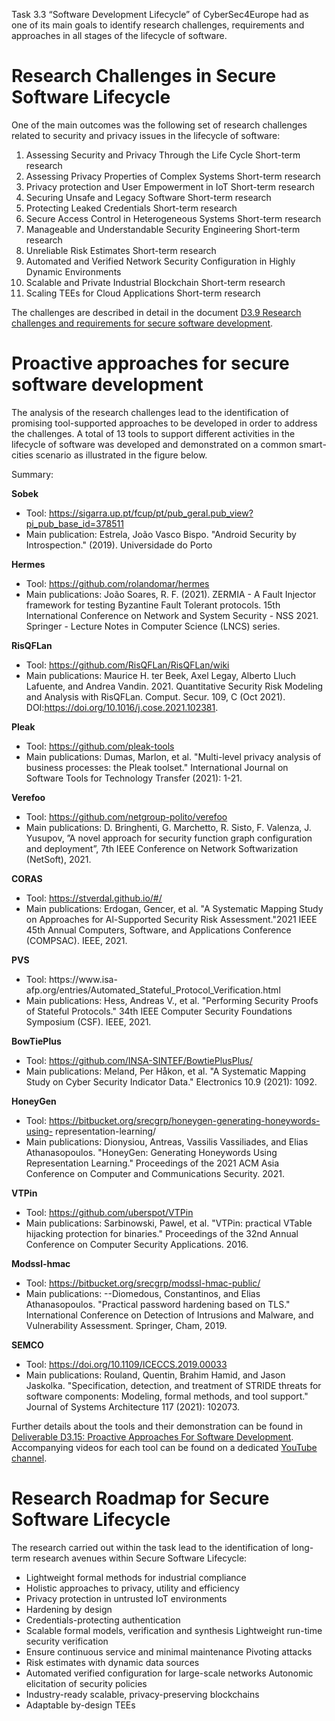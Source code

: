 Task 3.3 “Software Development Lifecycle” of CyberSec4Europe had as one of its main goals to identify research challenges, requirements and approaches in all stages of the lifecycle of software. 

# Research Challenges in Secure Software Lifecycle

One of the main outcomes was the following set of research challenges related to security and privacy issues in the lifecycle of software:

1. Assessing Security and Privacy Through the Life Cycle Short-term research
2. Assessing Privacy Properties of Complex Systems Short-term research
3. Privacy protection and User Empowerment in IoT Short-term research
4. Securing Unsafe and Legacy Software Short-term research
5. Protecting Leaked Credentials Short-term research
6. Secure Access Control in Heterogeneous Systems Short-term research
7. Manageable and Understandable Security Engineering Short-term research
8. Unreliable Risk Estimates Short-term research
9. Automated and Verified Network Security Configuration in Highly Dynamic Environments
10. Scalable and Private Industrial Blockchain Short-term research
11. Scaling TEEs for Cloud Applications Short-term research

The challenges are described in detail in the document [D3.9 Research challenges and requirements for secure software development](https://cybersec4europe.eu/wp-content/uploads/2020/09/CS4E-D3.9-Research-challenges-and-requirements-for-secure-software-development-v1.1-Submitted.pdf).

# Proactive approaches for secure software development

The analysis of the research challenges lead to the identification of promising tool-supported approaches to be developed in order to address the challenges. A total of 13 tools to support different activities in the lifecycle of software was developed and demonstrated on a common smart-cities scenario as illustrated in the figure below.

Summary:

**Sobek**
* Tool: https://sigarra.up.pt/fcup/pt/pub_geral.pub_view?pi_pub_base_id=378511
* Main publication: 
Estrela, João Vasco Bispo. "Android Security by Introspection." (2019). Universidade do Porto

**Hermes**
* Tool: https://github.com/rolandomar/hermes
* Main publications: 
João Soares, R. F. (2021). ZERMIA - A Fault Injector framework for testing Byzantine Fault Tolerant protocols. 15th International Conference on Network and System Security - NSS 2021. Springer - Lecture Notes in Computer Science (LNCS) series.

**RisQFLan**
* Tool: https://github.com/RisQFLan/RisQFLan/wiki
* Main publications: 
Maurice H. ter Beek, Axel Legay, Alberto Lluch Lafuente, and Andrea Vandin. 2021. Quantitative Security Risk Modeling and Analysis with RisQFLan. Comput. Secur. 109, C (Oct 2021). DOI:https://doi.org/10.1016/j.cose.2021.102381.

**Pleak**
* Tool: https://github.com/pleak-tools
* Main publications: 
Dumas, Marlon, et al. "Multi-level privacy analysis of business processes: the Pleak toolset." International Journal on Software Tools for Technology Transfer (2021): 1-21.

**Verefoo**
* Tool: https://github.com/netgroup-polito/verefoo
* Main publications: 
D. Bringhenti, G. Marchetto, R. Sisto, F. Valenza, J. Yusupov, ”A novel approach for security function graph configuration and deployment”, 7th IEEE Conference on Network Softwarization (NetSoft), 2021.

**CORAS**
* Tool: https://stverdal.github.io/#/
* Main publications: 
Erdogan, Gencer, et al. "A Systematic Mapping Study on Approaches for Al-Supported Security Risk Assessment."2021 IEEE 45th Annual Computers, Software, and Applications Conference (COMPSAC). IEEE, 2021.

**PVS**
* Tool: https://www.isa- afp.org/entries/Automated_Stateful_Protocol_Verification.html
* Main publications: 
Hess, Andreas V., et al. "Performing Security Proofs of Stateful Protocols." 34th IEEE Computer Security Foundations Symposium (CSF). IEEE, 2021.

**BowTiePlus**
* Tool: https://github.com/INSA-SINTEF/BowtiePlusPlus/
* Main publications: 
Meland, Per Håkon, et al. "A Systematic Mapping Study on Cyber Security Indicator Data." Electronics 10.9 (2021): 1092.

**HoneyGen**
* Tool: https://bitbucket.org/srecgrp/honeygen-generating-honeywords-using- representation-learning/
* Main publications: 
Dionysiou, Antreas, Vassilis Vassiliades, and Elias Athanasopoulos. "HoneyGen: Generating Honeywords Using Representation Learning." Proceedings of the 2021 ACM Asia Conference on Computer and Communications Security. 2021.

**VTPin**
* Tool: https://github.com/uberspot/VTPin
* Main publications: Sarbinowski, Pawel, et al. "VTPin: practical VTable hijacking protection for binaries." Proceedings of the 32nd Annual Conference on Computer Security Applications. 2016.


**Modssl-hmac**
* Tool: https://bitbucket.org/srecgrp/modssl-hmac-public/
* Main publications: 
--Diomedous, Constantinos, and Elias Athanasopoulos. "Practical password hardening based on TLS." International Conference on Detection of Intrusions and Malware, and Vulnerability Assessment. Springer, Cham, 2019.

**SEMCO**
* Tool: https://doi.org/10.1109/ICECCS.2019.00033
* Main publications: 
Rouland, Quentin, Brahim Hamid, and Jason Jaskolka. "Specification, detection, and treatment of STRIDE threats for software components: Modeling, formal methods, and tool support." Journal of Systems Architecture 117 (2021): 102073.

Further details about the tools and their demonstration can be found in [Deliverable D3.15: Proactive Approaches For Software Development](https://cybersec4europe.eu/wp-content/uploads/2022/01/D3.15-Proactive-approaches-for-secure-software-development-v1.0_submitted.pdf). Accompanying videos for each tool can be found on a dedicated [YouTube channel](https://www.youtube.com/channel/UCSAJ78frZjdUTooAC4t6Wuw).

# Research Roadmap for Secure Software Lifecycle

The research carried out within the task lead to the identification of long-term research avenues within Secure Software Lifecycle:

* Lightweight formal methods for industrial compliance
* Holistic approaches to privacy, utility and efficiency
* Privacy protection in untrusted IoT environments
* Hardening by design
* Credentials-protecting authentication
* Scalable formal models, verification and synthesis Lightweight run-time security verification
* Ensure continuous service and minimal maintenance Pivoting attacks
* Risk estimates with dynamic data sources
* Automated verified configuration for large-scale networks Autonomic elicitation of security policies
* Industry-ready scalable, privacy-preserving blockchains
* Adaptable by-design TEEs
